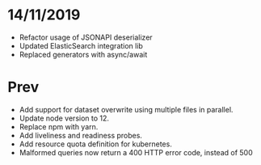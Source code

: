 # 14/11/2019
- Refactor usage of JSONAPI deserializer
- Updated ElasticSearch integration lib
- Replaced generators with async/await 

# Prev
- Add support for dataset overwrite using multiple files in parallel.
- Update node version to 12.
- Replace npm with yarn.
- Add liveliness and readiness probes.
- Add resource quota definition for kubernetes.
- Malformed queries now return a 400 HTTP error code, instead of 500
